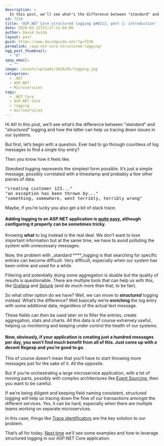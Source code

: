 ```yaml
---
description: >
  In this post, we'll see what's the difference between "standard" and "structured" logging and how the latter can help us tracing down issues in our systems.
id: 7228
title: 'ASP.NET Core structured logging &#8211; part 1: introduction'
date: 2020-05-22T23:27:11-04:00
author: David Guida
layout: post
guid: https://www.davidguida.net/?p=7228
permalink: /asp-net-core-structured-logging/
ngg_post_thumbnail:
  - "0"
spay_email:
  - ""
image: /assets/uploads/2020/05/logging.jpg
categories:
  - .NET
  - ASP.NET
  - Microservices
tags:
  - .NET Core
  - ASP.NET Core
  - logging
  - microservices
---
```

Hi All! In this post, we&#8217;ll see what&#8217;s the difference between &#8220;_standard_&#8221; and &#8220;_structured_&#8221; logging and how the latter can help us tracing down issues in our systems.

But first, let&#8217;s begin with a question. Ever had to go through countless of log messages to find a single tiny entry?

Then you know how it feels like.

_Standard_ logging represents the simplest form possible. It&#8217;s just a simple message, possibly correlated with a timestamp and probably a few other pieces of data.

<pre class="wp-block-preformatted">"creating customer 123..."<br />"an exception has been thrown by..."<br />"something, somewhere, went terribly, terribly wrong"</pre>

Maybe, if you&#8217;re lucky you also get a bit of stack trace.

#### Adding logging to an ASP.NET application is <a href="https://docs.microsoft.com/en-us/aspnet/core/fundamentals/logging/?view=aspnetcore-3.1" target="_blank" rel="noreferrer noopener">quite easy</a>, although configuring it properly can be sometimes tricky.

Knowing **what** to log instead is the real deal. We don&#8217;t want to lose important information but at the same time, we have to avoid polluting the system with unnecessary messages.

Now, the problem with _standard ****_logging is that searching for specific entries can become difficult. Very difficult, especially when our system has been online and used for a while.

Filtering and potentially doing some aggregation is doable but the quality of results is questionable. There are multiple tools that can help us with this, like <a rel="noreferrer noopener" href="https://grafana.com/" target="_blank">Grafana</a> and <a rel="noreferrer noopener" href="https://www.splunk.com/" target="_blank">Splunk</a> (and do much more than that, to be fair).

So what other option do we have? Well, we can move to **_structured_** logging instead. What&#8217;s the difference? Well basically we&#8217;re **enriching** the log entry with some additional data, regardless of the actual text message. 

These fields can then be used later on to filter the entries, create aggregation, stats and charts. All this data is of course extremely useful, helping us monitoring and keeping under control the health of our systems.

#### Now, obviously, if your application is creating just a hundred messages per day, you won&#8217;t find much benefit from all of this. Just come up with a decent Regexp and you&#8217;re good to go.

This of course doesn&#8217;t mean that you&#8217;ll have to start throwing more messages just for the sake of it. All the opposite.

But if you&#8217;re orchestrating a large microservice application, with a lot of moving parts, possibly with complex architectures like <a rel="noreferrer noopener" href="https://www.davidguida.net/event-sourcing-in-net-core-part-1-a-gentle-introduction/" target="_blank">Event Sourcing</a>, then you want to be careful.

If we&#8217;re being diligent and keeping field naming consistent, structured logging will help us tracing down the flow of our transactions amongst the different services. Yes, it can be hard, especially when there are multiple teams working on separate microservices.

In this case, things like <a rel="noreferrer noopener" href="https://devblogs.microsoft.com/aspnet/improvements-in-net-core-3-0-for-troubleshooting-and-monitoring-distributed-apps/" target="_blank">Trace identificators</a> are the key solution to our problem.

That&#8217;s all for today. <a href="https://www.davidguida.net/asp-net-core-structured-logging-part-2-the-infrastructure/" target="_blank" rel="noreferrer noopener">Next time</a> we&#8217;ll see some examples and how to leverage structured logging in our ASP.NET Core application.

<div class="post-details-footer-widgets">
</div>